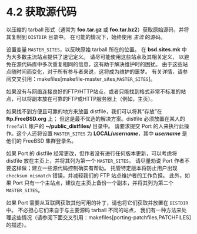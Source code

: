 # 4.2 获取源代码


以压缩的 tarball 形式（通常为 **foo.tar.gz** 或 **foo.tar.bz2**）获取原始源码，并将其复制到 `DISTDIR` 目录中。
在可能的情况下，始终使用 _主流_ 的源码。

设置变量 `MASTER_SITES`，以反映原始 tarball 所在的位置。
在 **bsd.sites.mk** 中为大多数主流站点提供了速记定义。
请尽可能使用这些站点及其相关定义，
以避免在源代码库中多次重复相同的信息，这有助于解决维护时的困扰。
由于这些站点随时间而变化，对于所有参与者来说，这将成为维护的噩梦。
有关详情，请参阅交叉引用：makefiles[makefile-master_sites,`MASTER_SITES`]。

如果没有与网络连接良好的FTP/HTTP站点，或者只能找到格式非常不标准的站点，可以将副本放在可靠的FTP或HTTP服务器上（例如，主页）。

如果找不到方便且可靠的地方来放置 distfile，我们可以将其“存放”在 **ftp.FreeBSD.org** 上；
但这是最不优选的解决方案。distfile 必须放置在某人的 `freefall` 帐户的 **~/public_distfiles/** 目录中。
请要求提交 Port 的人来执行此操作。这个人还将设置 `MASTER_SITES` 为 **LOCAL/_username_**，其中 **_username_** 是他们的 FreeBSD 集群登录名。

如果 Port 的 distfile 经常更改，但作者没有进行任何版本更新，可以考虑将 distfile 放在主页上，并将其列为第一个 `MASTER_SITES`。
请尽量劝说 Port 作者不要这样做；建立一些源代码控制确实有帮助。
托管特定版本将防止用户出现 `checksum mismatch` 错误，并减轻我们的 FTP 站点维护者的工作负担。
此外，如果 Port 只有一个主站点，建议在主页上备份一个副本，并将其列为第二个 `MASTER_SITES`。

如果 Port 需要从互联网获取其他可用的补丁，请也将它们获取并放置在 `DISTDIR` 中。
不必担心它们来自于与主要源码 tarball 不同的站点，
我们有一种方法来处理这些情况（请参阅下面交叉引用：makefiles[porting-patchfiles,PATCHFILES] 的描述）。

